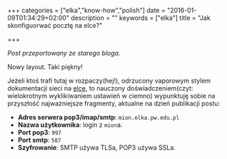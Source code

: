 +++
categories = ["elka","know-how","polish"]
date = "2016-01-09T01:34:29+02:00"
description = ""
keywords = ["elka"]
title = "Jak skonfiguorwać pocztę na elce?"

+++

_Post przeportowany ze starego bloga._

Nowy layout. Taki piękny!

<!--more-->

Jeżeli ktoś trafi tutaj w rozpaczy(hej!), odrzucony vaporowym stylem dokumentacji sieci na [elce](http://elka.pw.edu.pl), to nauczony doświadczeniem(czyt: wielokrotnym wyklikiwaniem ustawień w ciemno) wypunktuję sobie na przyszłość najważniejsze fragmenty, aktualne na dzień publikacji postu:

 - **Adres serwera pop3/imap/smtp**: `mion.elka.pw.edu.pl`
 - **Nazwa użytkownika**: login z `mion`a.
 - **Port pop3**: `997`
 - **Port smtp**: `587`
 - **Szyfrowanie**: SMTP używa TLSa, POP3 używa SSLa.

